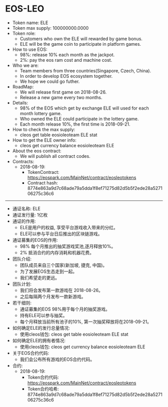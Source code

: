 # EOS-LEO

* Token name:    ELE
* Token max supply:    100000000.0000
* Token role:
  * Customers who own the ELE will rewarded by game bonus.
  * ELE will be the game coin to participate in platform games.
* How to use EOS:
  * 98%: release 10% each month as the jackpot.
  * 2%: pay the eos ram cost and machine cost.
* Who we are:
  * Team members from three countries(Singapore, Czech, China).
  * In order to develop EOS ecosystem together.
  * We hope we could go futher.
* RoadMap:
  * We will release first game on 2018-08-26.
  * Release a new game every two months.
* Details:
  * 98% of the EOS which get by exchange ELE will used for each month lottery game.
  * Who owned the ELE could participate in the lottery game.
  * Each month release 10%, the first time is 2018-09-21.
* How to check the max supply:
  * cleos get table eosioleoteam ELE stat
* How to get the ELE owner info:
  * cleos get currency balance eosioleoteam <userAccount> ELE
* About the eos contract:
  * We will publish all contract codes.
* Contracts:
  * 2018-08-19:  
    * TokenContract:  https://eospark.com/MainNet/contract/eosleotokens
    * Contract hash:  8774e863a9d7c68ade79a5dda1f8ef71275d82d5b5f2ede28a527106275c36c6

----


* 通证名称:  ELE
* 通证发行量: 1亿枚
* 通证的作用:
  * ELE是用户的权益, 享受平台游戏收入带来的分红。
  * ELE可以参与平台日后推出的区块链游戏。
* 通证募集的EOS的作用:
  * 98% 每个月推出的抽奖游戏奖池,逐月释放10%。
  * 2% 抵消合约的内存消耗和机器花费。
* 团队介绍:
  * 团队成员来自三个国家(新加坡, 捷克, 中国)。
  * 为了发展EOS生态走到一起。
  * 我们希望走的更远。
* 团队计划:
  * 我们将会发布第一款游戏在 2018-08-26。
  * 之后每隔两个月发布一款新游戏。
* 若干细则:
  * 通证募集的EOS 98%用于每个月的抽奖游戏。
  * 持有ELE可以参与抽奖。
  * 每个月释放当前所有池子的10%, 第一次抽奖释放将在2018-09-21。
* 如何确定ELE的发行总量情况:
  * 使用cleos钱包: cleos get table eosioleoteam ELE stat
* 如何确定ELE的拥有者情况:
  * 使用cleos钱包: cleos get currency balance eosioleoteam <userAccount> ELE
* 关于EOS合约代码:
  * 我们会公布所有游戏的EOS合约代码。
* 合约:
  * 2018-08-19: 
    * Token合约代码: https://eospark.com/MainNet/contract/eosleotokens
    * Token合约哈希: 8774e863a9d7c68ade79a5dda1f8ef71275d82d5b5f2ede28a527106275c36c6
  
  
  
